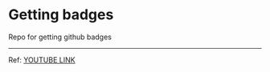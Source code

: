 # Getting badges
Repo for getting github badges

___

Ref: [YOUTUBE LINK](https://www.youtube.com/watch?v=VLW3Yxgt80I)
